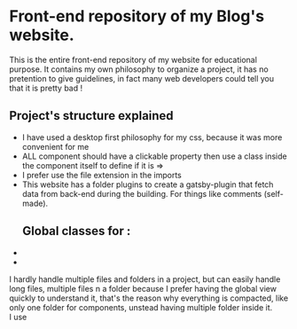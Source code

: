 <h1>Front-end repository of my Blog's website.</h1>
<p>This is the entire front-end repository of my website for educational purpose. It contains my own philosophy to organize a project, it has no pretention to give guidelines, in fact many web developers could tell you that it is pretty bad !</p>
<p>
<h2>Project's structure explained</h2>
	<ul>
	<li> I have used a desktop first philosophy for my css, because it was more convenient for me
	</li>
		<li>
			ALL component should have a clickable property then use a class inside the component itself to define if it is => <Component clickable />
		</li>
		<li>I prefer use the file extension in the imports</li>
		<li>
			This website has a folder plugins to create a gatsby-plugin that fetch data from back-end during the building. For things like comments (self-made).
		</li>
	</ul>
	<ul>
		<h2>Global classes for :</h2>
		<li></li>
		<li></li>
	</ul>
	<p>I hardly handle multiple files and folders in a project, but can easily handle long files, multiple files n a folder because I prefer having the global view quickly to understand it, that's the reason why everything is 	compacted, like only one folder for components, unstead having multiple folder inside it. <br/>
	I use 
</p>
